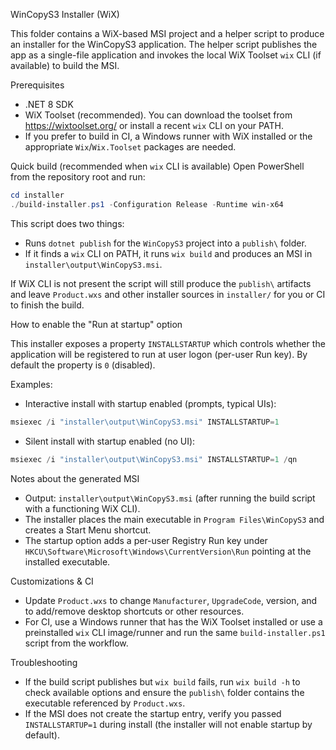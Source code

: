 WinCopyS3 Installer (WiX)

This folder contains a WiX-based MSI project and a helper script to produce an installer for the WinCopyS3 application. The helper script publishes the app as a single-file application and invokes the local WiX Toolset `wix` CLI (if available) to build the MSI.

Prerequisites
- .NET 8 SDK
- WiX Toolset (recommended). You can download the toolset from https://wixtoolset.org/ or install a recent `wix` CLI on your PATH.
- If you prefer to build in CI, a Windows runner with WiX installed or the appropriate `Wix`/`Wix.Toolset` packages are needed.

Quick build (recommended when `wix` CLI is available)
Open PowerShell from the repository root and run:

```powershell
cd installer
./build-installer.ps1 -Configuration Release -Runtime win-x64
```

This script does two things:
- Runs `dotnet publish` for the `WinCopyS3` project into a `publish\` folder.
- If it finds a `wix` CLI on PATH, it runs `wix build` and produces an MSI in `installer\output\WinCopyS3.msi`.

If WiX CLI is not present the script will still produce the `publish\` artifacts and leave `Product.wxs` and other installer sources in `installer/` for you or CI to finish the build.

How to enable the "Run at startup" option

This installer exposes a property `INSTALLSTARTUP` which controls whether the application will be registered to run at user logon (per-user Run key). By default the property is `0` (disabled).

Examples:
- Interactive install with startup enabled (prompts, typical UIs):

```powershell
msiexec /i "installer\output\WinCopyS3.msi" INSTALLSTARTUP=1
```

- Silent install with startup enabled (no UI):

```powershell
msiexec /i "installer\output\WinCopyS3.msi" INSTALLSTARTUP=1 /qn
```

Notes about the generated MSI
- Output: `installer\output\WinCopyS3.msi` (after running the build script with a functioning WiX CLI).
- The installer places the main executable in `Program Files\WinCopyS3` and creates a Start Menu shortcut.
- The startup option adds a per-user Registry Run key under `HKCU\Software\Microsoft\Windows\CurrentVersion\Run` pointing at the installed executable.

Customizations & CI
- Update `Product.wxs` to change `Manufacturer`, `UpgradeCode`, version, and to add/remove desktop shortcuts or other resources.
- For CI, use a Windows runner that has the WiX Toolset installed or use a preinstalled `wix` CLI image/runner and run the same `build-installer.ps1` script from the workflow.

Troubleshooting
- If the build script publishes but `wix build` fails, run `wix build -h` to check available options and ensure the `publish\` folder contains the executable referenced by `Product.wxs`.
- If the MSI does not create the startup entry, verify you passed `INSTALLSTARTUP=1` during install (the installer will not enable startup by default).

